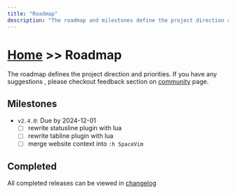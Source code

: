 ```yaml
---
title: "Roadmap"
description: "The roadmap and milestones define the project direction and priorities."
---
```


# [Home](../) >> Roadmap

The roadmap defines the project direction and priorities.
If you have any suggestions , please checkout feedback section on [community](../community/) page.

## Milestones

- `v2.4.0`: Due by 2024-12-01
  - [ ] rewrite statusline plugin with lua
  - [ ] rewrite tabline plugin with lua
  - [ ] merge website context into `:h SpaceVim`

## Completed

All completed releases can be viewed in [changelog](../development/#changelog)
